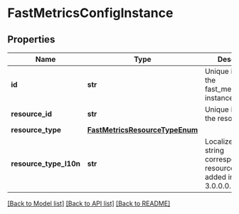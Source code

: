 # FastMetricsConfigInstance

## Properties
Name | Type | Description | Notes
------------ | ------------- | ------------- | -------------
**id** | **str** | Unique identifier of the fast_metrics_config instance. | [optional] 
**resource_id** | **str** | Unique identifier of the resource. | [optional] 
**resource_type** | [**FastMetricsResourceTypeEnum**](FastMetricsResourceTypeEnum.md) |  | [optional] 
**resource_type_l10n** | **str** | Localized message string corresponding to resource_type Was added in version 3.0.0.0. | [optional] 

[[Back to Model list]](../README.md#documentation-for-models) [[Back to API list]](../README.md#documentation-for-api-endpoints) [[Back to README]](../README.md)


